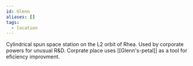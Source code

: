 ```yaml
---
id: Glenn
aliases: []
tags:
  - location
---
```

Cylindrical spun space station on the L2 orbit of Rhea. Used by corporate powers for unusual R&D.
Corprate place uses [[Glenn's-petal]] as a tool for eficiency improvment.
